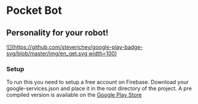# Pocket Bot
## Personality for your robot!

[![](https://github.com/steverichey/google-play-badge-svg/blob/master/img/en_get.svg width=100)](https://play.google.com/store/apps/details?id=com.tesseractmobile.pocketbot)

### Setup

To run this you need to setup a free account on Firebase.
Download your google-services.json and place it in the root directory of the project.
A pre compiled version is available on the [Google Play Store](https://play.google.com/store/apps/details?id=com.tesseractmobile.pocketbot)
